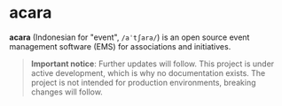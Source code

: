# acara

**acara** (Indonesian for "event", `/aˈtʃara/`) is an open source event management software (EMS) for associations and initiatives.

> **Important notice**: Further updates will follow. This project is under active development, which is why no documentation exists. The project is not intended for production environments, breaking changes will follow.
